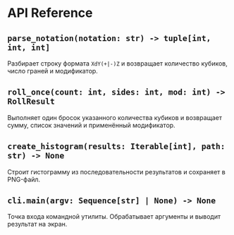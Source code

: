 # API Reference

## `parse_notation(notation: str) -> tuple[int, int, int]`

Разбирает строку формата `XdY(+|-)Z` и возвращает количество кубиков,
число граней и модификатор.

## `roll_once(count: int, sides: int, mod: int) -> RollResult`

Выполняет один бросок указанного количества кубиков и возвращает сумму,
список значений и применённый модификатор.

## `create_histogram(results: Iterable[int], path: str) -> None`

Строит гистограмму из последовательности результатов и сохраняет в PNG-файл.

## `cli.main(argv: Sequence[str] | None) -> None`

Точка входа командной утилиты. Обрабатывает аргументы и выводит результат на
экран.

